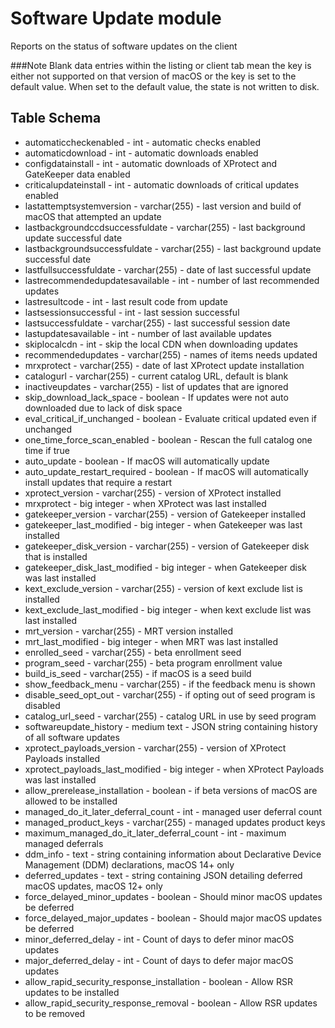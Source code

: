 Software Update module
==============

Reports on the status of software updates on the client


###Note 
Blank data entries within the listing or client tab mean the key is either not supported on that version of macOS or the key is set to the default value. When set to the default value, the state is not written to disk.

Table Schema
-----
* automaticcheckenabled - int - automatic checks enabled
* automaticdownload - int - automatic downloads enabled
* configdatainstall - int - automatic downloads of XProtect and GateKeeper data enabled
* criticalupdateinstall - int - automatic downloads of critical updates enabled
* lastattemptsystemversion - varchar(255) - last version and build of macOS that attempted an update
* lastbackgroundccdsuccessfuldate - varchar(255) - last background update successful date
* lastbackgroundsuccessfuldate - varchar(255) - last background update successful date
* lastfullsuccessfuldate - varchar(255) - date of last successful update
* lastrecommendedupdatesavailable - int - number of last recommended updates
* lastresultcode - int - last result code from update
* lastsessionsuccessful - int - last session successful
* lastsuccessfuldate - varchar(255) - last successful session date
* lastupdatesavailable - int - number of last available updates
* skiplocalcdn - int - skip the local CDN when downloading updates
* recommendedupdates - varchar(255) - names of items needs updated
* mrxprotect - varchar(255) - date of last XProtect update installation
* catalogurl - varchar(255) - current catalog URL, default is blank
* inactiveupdates - varchar(255) - list of updates that are ignored
* skip_download_lack_space - boolean - If updates were not auto downloaded due to lack of disk space
* eval_critical_if_unchanged - boolean - Evaluate critical updated even if unchanged
* one_time_force_scan_enabled - boolean - Rescan the full catalog one time if true
* auto_update - boolean - If macOS will automatically update
* auto_update_restart_required - boolean - If macOS will automatically install updates that require a restart
* xprotect_version - varchar(255) - version of XProtect installed
* mrxprotect - big integer - when XProtect was last installed
* gatekeeper_version - varchar(255) - version of Gatekeeper installed
* gatekeeper_last_modified - big integer - when Gatekeeper was last installed
* gatekeeper_disk_version - varchar(255) - version of Gatekeeper disk that is installed
* gatekeeper_disk_last_modified - big integer - when Gatekeeper disk was last installed
* kext_exclude_version - varchar(255) - version of kext exclude list is installed
* kext_exclude_last_modified - big integer - when kext exclude list was last installed
* mrt_version - varchar(255) - MRT version installed
* mrt_last_modified - big integer - when MRT was last installed
* enrolled_seed - varchar(255) - beta enrollment seed
* program_seed - varchar(255) - beta program enrollment value
* build_is_seed - varchar(255) - if macOS is a seed build
* show_feedback_menu - varchar(255) - if the feedback menu is shown
* disable_seed_opt_out - varchar(255) - if opting out of seed program is disabled
* catalog_url_seed - varchar(255) - catalog URL in use by seed program
* softwareupdate_history - medium text - JSON string containing history of all software updates
* xprotect_payloads_version - varchar(255) - version of XProtect Payloads installed
* xprotect_payloads_last_modified - big integer - when XProtect Payloads was last installed
* allow_prerelease_installation - boolean - if beta versions of macOS are allowed to be installed
* managed_do_it_later_deferral_count - int - managed user deferral count
* managed_product_keys - varchar(255) - managed updates product keys
* maximum_managed_do_it_later_deferral_count - int - maximum managed deferrals
* ddm_info - text - string containing information about Declarative Device Management (DDM) declarations, macOS 14+ only
* deferred_updates - text - string containing JSON detailing deferred macOS updates, macOS 12+ only
* force_delayed_minor_updates - boolean - Should minor macOS updates be deferred
* force_delayed_major_updates - boolean - Should major macOS updates be deferred
* minor_deferred_delay - int - Count of days to defer minor macOS updates
* major_deferred_delay - int - Count of days to defer major macOS updates
* allow_rapid_security_response_installation - boolean - Allow RSR updates to be installed
* allow_rapid_security_response_removal - boolean - Allow RSR updates to be removed
